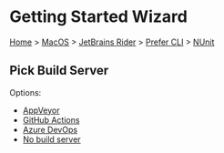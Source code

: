 <!--
GENERATED FILE - DO NOT EDIT
This file was generated by [MarkdownSnippets](https://github.com/SimonCropp/MarkdownSnippets).
Source File: /docs/mdsource/wiz/MacOS_Rider_Cli_NUnit.source.md
To change this file edit the source file and then run MarkdownSnippets.
-->

# Getting Started Wizard

[Home](/docs/wiz/readme.md) > [MacOS](MacOS.md) > [JetBrains Rider](MacOS_Rider.md) > [Prefer CLI](MacOS_Rider_Cli.md) > [NUnit](MacOS_Rider_Cli_NUnit.md)

## Pick Build Server

Options:
 * [AppVeyor](MacOS_Rider_Cli_NUnit_AppVeyor.md)
 * [GitHub Actions](MacOS_Rider_Cli_NUnit_GitHubActions.md)
 * [Azure DevOps](MacOS_Rider_Cli_NUnit_AzureDevOps.md)
 * [No build server](MacOS_Rider_Cli_NUnit_None.md)
